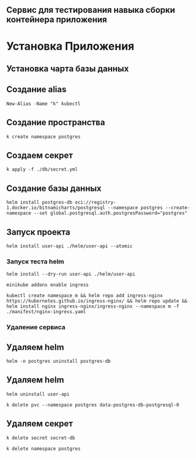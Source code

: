 ## Сервис для тестирования навыка сборки контейнера приложения

# Установка Приложения
## Установка чарта базы данных
## Создание alias
```shell
New-Alias -Name "k" kubectl
```

## Создание пространства
```shell
k create namespace postgres
```

## Создаем секрет
```shell
k apply -f ./db/secret.yml
```

## Создание базы данных
```shell
helm install postgres-db oci://registry-1.docker.io/bitnamicharts/postgresql --namespace postgres --create-namespace --set global.postgresql.auth.postgresPassword="postgres"
```
## Запуск проекта
```shell
helm install user-api ./helm/user-api --atomic
```

### Запуск теста helm
```shell
helm install --dry-run user-api ./helm/user-api
```

```shell
minikube addons enable ingress
```

```shell
kubectl create namespace m && helm repo add ingress-nginx https://kubernetes.github.io/ingress-nginx/ && helm repo update && helm install nginx ingress-nginx/ingress-nginx --namespace m -f ./manifest/nginx-ingress.yaml
```

### Удаление сервиса
## Удаляем helm
```shell
helm -n postgres uninstall postgres-db
```

## Удаляем helm
```shell
helm uninstall user-api
```

```shell
k delete pvc --namespace postgres data-postgres-db-postgresql-0
```

## Удаляем секрет
```shell
k delete secret secret-db
```

```shell
k delete namespace postgres
```